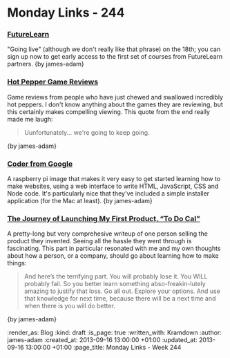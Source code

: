 Monday Links - 244
==================

### [FutureLearn](https://www.futurelearn.com/)

"Going live" (although we don't really like that phrase) on the 18th; you can sign up now to get early access to the first set of courses from FutureLearn partners. {by james-adam}


### [Hot Pepper Game Reviews](http://www.youtube.com/watch?v=cTMIgyUZDDk)

Game reviews from people who have just chewed and swallowed incredibly hot peppers. I don't know anything about the games they are reviewing, but this certainly makes compelling viewing. This quote from the end really made me laugh:

> Uunfortunately... we're going to keep going.

{by james-adam}


### [Coder from Google](http://googlecreativelab.github.io/coder/)

A raspberry pi image that makes it very easy to get started learning how to make websites, using a web interface to write HTML, JavaScript, CSS and Node code. It's particularly nice that they've included a simple installer application (for the Mac at least). {by james-adam}


### [The Journey of Launching My First Product, “To Do Cal”](http://www.chrisnorstrom.com/2013/08/the-journey-of-launching-my-first-product-to-do-cal/)

A pretty-long but very comprehesive writeup of one person selling the product they invented. Seeing all the hassle they went through is fascinating. This part in particular resonated with me and my own thoughts about how a person, or a company, should go about learning how to make things:

> And here’s the terrifying part. You will probably lose it. You WILL probably fail. So you better learn something abso-freakin-lutely amazing to justify that loss. Go all out. Explore your options. And use that knowledge for next time, because there will be a next time and when there is you will do better.

{by james-adam}


:render_as: Blog
:kind: draft
:is_page: true
:written_with: Kramdown
:author: james-adam
:created_at: 2013-09-16 13:00:00 +01:00
:updated_at: 2013-09-16 13:00:00 +01:00
:page_title: Monday Links - Week 244

